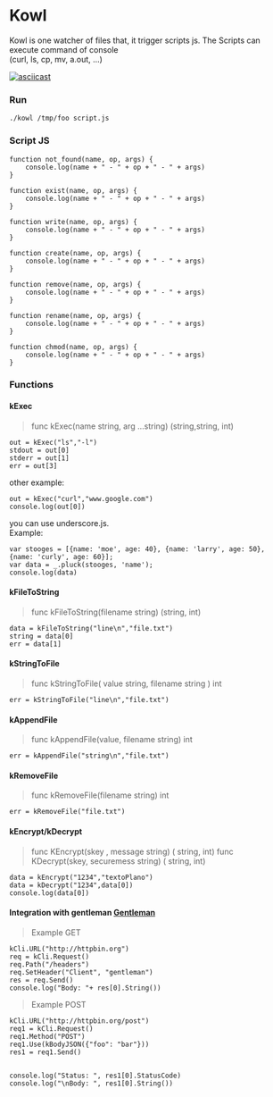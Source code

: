 # Kowl
Kowl is one watcher of files that, it trigger scripts js.  The Scripts can execute command of console  
(curl, ls, cp, mv, a.out, ...)

[![asciicast](https://asciinema.org/a/mju1Elcqn9O3cFVxklPQp55Tf.svg)](https://asciinema.org/a/mju1Elcqn9O3cFVxklPQp55Tf)


### Run
```
./kowl /tmp/foo script.js
```

### Script JS
```
function not_found(name, op, args) {
    console.log(name + " - " + op + " - " + args)
}

function exist(name, op, args) {
    console.log(name + " - " + op + " - " + args)
}

function write(name, op, args) {
    console.log(name + " - " + op + " - " + args)
}

function create(name, op, args) {
    console.log(name + " - " + op + " - " + args)
}

function remove(name, op, args) {
    console.log(name + " - " + op + " - " + args)
}

function rename(name, op, args) {
    console.log(name + " - " + op + " - " + args)
}

function chmod(name, op, args) {
    console.log(name + " - " + op + " - " + args)
}
```

### Functions

#### kExec

> func  kExec(name string, arg ...string) (string,string, int)

```
out = kExec("ls","-l")
stdout = out[0]  
stderr = out[1]
err = out[3] 
```

other example:
```
out = kExec("curl","www.google.com")
console.log(out[0])
```


you can use  underscore.js.  
Example:
```
var stooges = [{name: 'moe', age: 40}, {name: 'larry', age: 50}, {name: 'curly', age: 60}];
var data = _.pluck(stooges, 'name');
console.log(data)
```


#### kFileToString
> func kFileToString(filename string) (string, int)  
```
data = kFileToString("line\n","file.txt")
string = data[0]
err = data[1]
```

#### kStringToFile 
> func kStringToFile( value string, filename string ) int   
```
err = kStringToFile("line\n","file.txt")
```

#### kAppendFile
> func kAppendFile(value, filename string) int  
```
err = kAppendFile("string\n","file.txt") 
```

#### kRemoveFile
> func kRemoveFile(filename string) int  
```
err = kRemoveFile("file.txt")

```

#### kEncrypt/kDecrypt
> func KEncrypt(skey , message string) ( string, int)
> func KDecrypt(skey, securemess string) ( string,  int)
```
data = kEncrypt("1234","textoPlano")
data = kDecrypt("1234",data[0])
console.log(data[0])

```

#### Integration with  gentleman [Gentleman](https://github.com/h2non/gentleman)
> Example GET
```
kCli.URL("http://httpbin.org")
req = kCli.Request()
req.Path("/headers")
req.SetHeader("Client", "gentleman")
res = req.Send()
console.log("Body: "+ res[0].String())
```

> Example POST
```
kCli.URL("http://httpbin.org/post")
req1 = kCli.Request()
req1.Method("POST")
req1.Use(kBodyJSON({"foo": "bar"}))
res1 = req1.Send()


console.log("Status: ", res1[0].StatusCode)
console.log("\nBody: ", res1[0].String())
```




